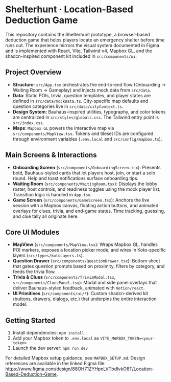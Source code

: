 
  # Shelterhunt · Location-Based Deduction Game

  This repository contains the Shelterhunt prototype, a browser-based deduction game that helps players locate an emergency shelter before time runs out. The experience mirrors the visual system documented in Figma and is implemented with React, Vite, Tailwind v4, Mapbox GL, and the shadcn-inspired component kit included in `src/components/ui`.

  ## Project Overview

  - **Structure**: `src/App.tsx` orchestrates the end-to-end flow (Onboarding → Waiting Room → Gameplay) and injects mock data from `src/data`.
  - **Data**: Static POIs, trivia, question templates, and player states are defined in `src/data/mockData.ts`. City-specific map defaults and question categories live in `src/data/cityContext.ts`.
  - **Design System**: Bauhaus-inspired utilities, typography, and color tokens are centralized in `src/styles/globals.css`. The Tailwind entry point is `src/index.css`.
  - **Maps**: `Mapbox GL` powers the interactive map via `src/components/MapView.tsx`. Tokens and tileset IDs are configured through environment variables (`.env.local` and `src/config/mapbox.ts`).

  ## Main Screens & Interactions

  - **Onboarding Screen** (`src/components/OnboardingScreen.tsx`): Presents bold, Bauhaus-styled cards that let players host, join, or start a solo round. Help and toast notifications surface onboarding tips.
  - **Waiting Room** (`src/components/WaitingRoom.tsx`): Displays the lobby roster, host controls, and readiness toggles using the mock player list. Transition logic is handled in `App.tsx`.
  - **Game Screen** (`src/components/GameScreen.tsx`): Anchors the live session with a Mapbox canvas, floating action buttons, and animated overlays for clues, trivia, and end-game states. Time tracking, guessing, and clue tally all originate here.

  ## Core UI Modules

  - **MapView** (`src/components/MapView.tsx`): Wraps Mapbox GL, handles POI markers, exposes a location picker mode, and wires in Koto-specific layers (`src/types/kotoLayers.ts`).
  - **Question Drawer** (`src/components/QuestionDrawer.tsx`): Bottom sheet that gates question prompts based on proximity, filters by category, and feeds the trivia flow.
  - **Trivia & Clues** (`src/components/TriviaModal.tsx`, `src/components/CluesPanel.tsx`): Modal and side panel overlays that deliver Bauhaus-styled feedback, animated with `motion/react`.
  - **UI Primitives** (`src/components/ui/*`): Custom shadcn-derived kit (buttons, drawers, dialogs, etc.) that underpins the entire interaction model.

  ## Getting Started

  1. Install dependencies: `npm install`
  2. Add your Mapbox token to `.env.local` as `VITE_MAPBOX_TOKEN=<your-token>`
  3. Launch the dev server: `npm run dev`

  For detailed Mapbox setup guidance, see `MAPBOX_SETUP.md`. Design references are available in the linked Figma file: https://www.figma.com/design/88OH71ZYHpnLVTbdIvkO8T/Location-Based-Deduction-Game.
  
